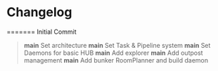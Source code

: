 
# Changelog

======= Initial Commit
> **main** Set architecture
> **main** Set Task & Pipeline system
> **main** Set Daemons for basic HUB
> **main** Add explorer
> **main** Add outpost management
> **main** Add bunker RoomPlanner and build daemon